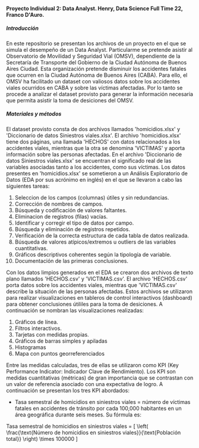 #### Proyecto Individual 2: Data Analyst. Henry, Data Science Full Time 22, Franco D'Auro.

##### Introducción

En este repositorio se presentan los archivos de un proyecto en el que se simula el desempeño de un Data Analyst. Particularme se pretende asistir al Observatorio de Movilidad y Seguridad Vial (OMSV), dependiente de la Secretaría de Transporte del Gobierno de la Ciudad Autónoma de Buenos Aires Ciudad. Esta organización pretende disminuir los accidentes fatales que ocurren en la Ciudad Autónoma de Buenos Aires (CABA). Para ello, el OMSV ha facilitado un dataset con valiosos datos sobre los accidentes viales ocurridos en CABA y sobre las víctimas afectadas. Por lo tanto se procede a analizar el dataset provisto para generar la información necesaria que permita asistir la toma de desiciones del OMSV.

##### Materiales y métodos

El dataset provisto consta de dos archivos llamados 'homicidios.xlsx' y 'Diccionario de datos Siniestros viales.xlsx'. El archivo 'homicidios.xlsx' tiene dos páginas, una llamada 'HECHOS' con datos relacionados a los accidentes viales, mientras que la otra se denomina 'VICTIMAS' y aporta información sobre las personas afectadas. En el archivo 'Diccionario de datos Siniestros viales.xlsx' se encuentran el significado real de las variables asociadas tanto a los accidentes, como sus víctimas.
Los datos presentes en 'homicidios.xlsx' se sometieron a un Análisis Exploratorio de Datos (EDA por sus acrónimo en inglés) en el que se llevaron a cabo las siguientes tareas:
1. Seleccion de los campos (columnas) útiles y sin redundancias.
2. Corrección de nombres de campos.
3. Búsqueda y codificación de valores faltantes.
4. Eliminacion de registros (filas) vacías.
5. Identificar y corregir el tipo de datos por campo.
6. Búsqueda y eliminación de registros repetidos.
7. Verificación de la correcta estructura de cada tabla de datos realizada.
8. Búsqueda de valores atípicos/extremos u outliers de las variables cuantitativas.
9. Gráficos descriptivos coherentes según la tipología de variable.
10. Documentación de las primeras conclusiones.

Con los datos limpios generados en el EDA se crearon dos archivos de texto plano llamados 'HECHOS.csv' y 'VICTIMAS.csv'. El archivo 'HECHOS.csv' porta datos sobre los accidentes viales, mientras que 'VICTIMAS.csv' describe la situación de las personas afectadas. Estos archivos se utilizaron para realizar visualizaciones en tableros de control interactivos (dashboard) para obtener conclusiones útililes para la toma de desiciones.
A continuación se nombran las visualizaciones realizadas:
1. Gráficos de línea.
2. Filtros interactivos.
3. Tarjetas con medidas propias.
4. Gráficos de barras simples y apiladas
5. Histogramas
6. Mapa con puntos georreferenciados

Entre las medidas calculadas, tres de ellas se utilizaron como KPI (Key Performance Indicator: Indicador Clave de Rendimiento). Los KPI son medidas cuantitativas (métricas) de gran importancia que se contrastan con un valor de referencia asociado con una expectativa de logro. A continuación se presentan los tres KPI abordados:
* Tasa semestral de homicidios en siniestros viales = número de víctimas fatales en accidentes de tránsito por cada 100,000 habitantes en un área geográfica durante seis meses. Su fórmula es: 

Tasa semestral de homicidios en siniestros viales = \[
\left( \frac{\text{Número de homicidios en siniestros viales}}{\text{Población total}} \right) \times 100000
\]


